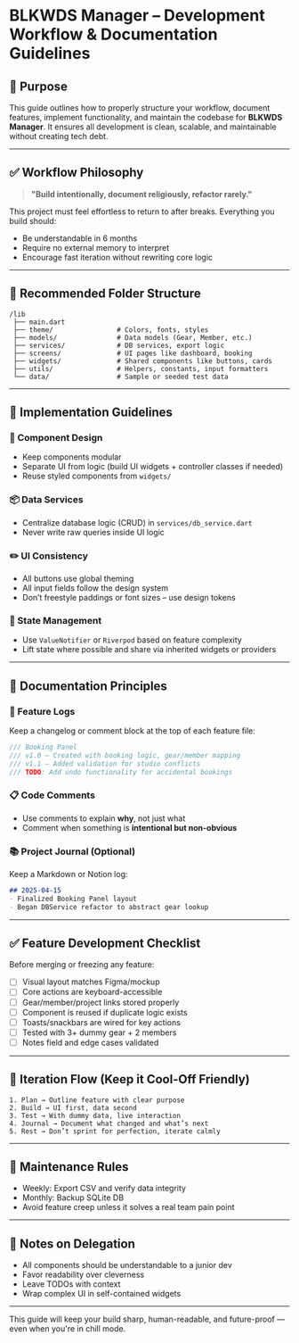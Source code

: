 # BLKWDS Manager – Development Workflow & Documentation Guidelines

## 🎯 Purpose
This guide outlines how to properly structure your workflow, document features, implement functionality, and maintain the codebase for **BLKWDS Manager**. It ensures all development is clean, scalable, and maintainable without creating tech debt.

---

## ✅ Workflow Philosophy
> **"Build intentionally, document religiously, refactor rarely."**

This project must feel effortless to return to after breaks. Everything you build should:
- Be understandable in 6 months
- Require no external memory to interpret
- Encourage fast iteration without rewriting core logic

---

## 📂 Recommended Folder Structure
```
/lib
 ├── main.dart
 ├── theme/                # Colors, fonts, styles
 ├── models/               # Data models (Gear, Member, etc.)
 ├── services/             # DB services, export logic
 ├── screens/              # UI pages like dashboard, booking
 ├── widgets/              # Shared components like buttons, cards
 ├── utils/                # Helpers, constants, input formatters
 └── data/                 # Sample or seeded test data
```

---

## 🧱 Implementation Guidelines

### 🧩 Component Design
- Keep components modular
- Separate UI from logic (build UI widgets + controller classes if needed)
- Reuse styled components from `widgets/`

### 📦 Data Services
- Centralize database logic (CRUD) in `services/db_service.dart`
- Never write raw queries inside UI logic

### ✏️ UI Consistency
- All buttons use global theming
- All input fields follow the design system
- Don’t freestyle paddings or font sizes – use design tokens

### 📌 State Management
- Use `ValueNotifier` or `Riverpod` based on feature complexity
- Lift state where possible and share via inherited widgets or providers

---

## 📝 Documentation Principles

### 📃 Feature Logs
Keep a changelog or comment block at the top of each feature file:
```dart
/// Booking Panel
/// v1.0 – Created with booking logic, gear/member mapping
/// v1.1 – Added validation for studio conflicts
/// TODO: Add undo functionality for accidental bookings
```

### 📋 Code Comments
- Use comments to explain **why**, not just what
- Comment when something is **intentional but non-obvious**

### 📚 Project Journal (Optional)
Keep a Markdown or Notion log:
```markdown
## 2025-04-15
- Finalized Booking Panel layout
- Began DBService refactor to abstract gear lookup
```

---

## ✅ Feature Development Checklist
Before merging or freezing any feature:
- [ ] Visual layout matches Figma/mockup
- [ ] Core actions are keyboard-accessible
- [ ] Gear/member/project links stored properly
- [ ] Component is reused if duplicate logic exists
- [ ] Toasts/snackbars are wired for key actions
- [ ] Tested with 3+ dummy gear + 2 members
- [ ] Notes field and edge cases validated

---

## 🔁 Iteration Flow (Keep it Cool-Off Friendly)
```
1. Plan → Outline feature with clear purpose
2. Build → UI first, data second
3. Test → With dummy data, live interaction
4. Journal → Document what changed and what’s next
5. Rest → Don’t sprint for perfection, iterate calmly
```

---

## 🧼 Maintenance Rules
- Weekly: Export CSV and verify data integrity
- Monthly: Backup SQLite DB
- Avoid feature creep unless it solves a real team pain point

---

## 📎 Notes on Delegation
- All components should be understandable to a junior dev
- Favor readability over cleverness
- Leave TODOs with context
- Wrap complex UI in self-contained widgets

---

This guide will keep your build sharp, human-readable, and future-proof — even when you're in chill mode.
